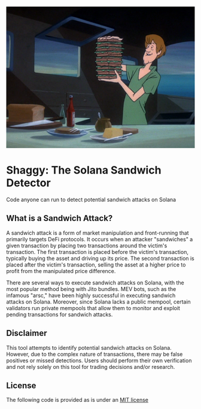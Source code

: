 <p align="center">
  <img src="/public/assets/Super_Shaggy_Sandwich.png" alt="Shaggy holding a sandwich lmao" width="600"/>
</p>

# Shaggy: The Solana Sandwich Detector
Code anyone can run to detect potential sandwich attacks on Solana

## What is a Sandwich Attack?
A sandwich attack is a form of market manipulation and front-running that primarily targets DeFi protocols. It occurs when an attacker "sandwiches" a given transaction by placing two transactions around the victim's transaction. The first transaction is placed before the victim's transaction, typically buying the asset and driving up its price. The second transaction is placed after the victim's transaction, selling the asset at a higher price to profit from the manipulated price difference. 

There are several ways to execute sandwich attacks on Solana, with the most popular method being with Jito bundles. MEV bots, such as the infamous "arsc," have been highly successful in executing sandwich attacks on Solana. Moreover, since Solana lacks a public mempool, certain validators run private mempools that allow them to monitor and exploit pending transactions for sandwich attacks.

## Disclaimer
This tool attempts to identify potential sandwich attacks on Solana. However, due to the complex nature of transactions, there may be false positives or missed detections. Users should perform their own verification and not rely solely on this tool for trading decisions and/or research.

## License
The following code is provided as is under an [MIT license](https://github.com/0xIchigo/sandwich-detector/blob/main/LICENSE)